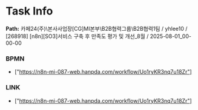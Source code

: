 # Task Info

**Path:** 카페24(주)\본사사업장\[CG]MI본부\B2B협력그룹\B2B협력1팀 / yhlee10 / [268918] [n8n][SO3]서비스 구축 후 만족도 평가 및 개선_8월 / 2025-08-01_00-00-00

### BPMN
- ["https://n8n-mi-087-web.hanpda.com/workflow/Uo1ryKR3nq7u18Zr"]

### LINK
- ["https://n8n-mi-087-web.hanpda.com/workflow/Uo1ryKR3nq7u18Zr"]

